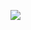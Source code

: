 [![](https://jitpack.io/v/SoniV53/PaymentLibreryProyect.svg)](https://jitpack.io/#SoniV53/PaymentLibreryProyect)
